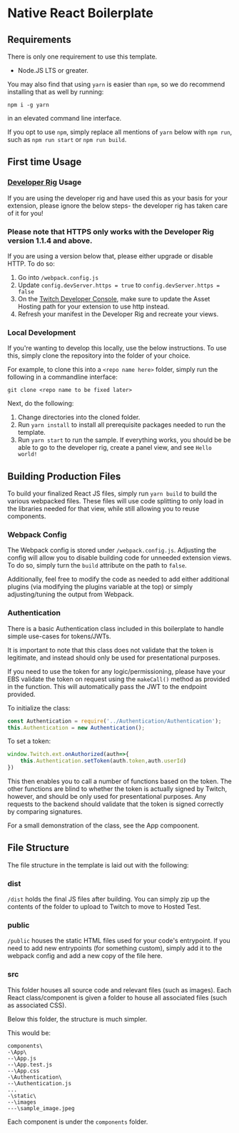 # Native React Boilerplate

## Requirements

There is only one requirement to use this template.

* Node.JS LTS or greater.

You may also find that using `yarn` is easier than `npm`, so we do recommend installing that as well by running:
```
npm i -g yarn
```
in an elevated command line interface.

If you opt to use `npm`, simply replace all mentions of `yarn` below with `npm run`, such as `npm run start` or `npm run build`.

## First time Usage

### [Developer Rig](https://dev.twitch.tv/docs/extensions/rig/) Usage

If you are using the developer rig and have used this as your basis for your extension, please ignore the below steps- the developer rig has taken care of it for you!

### Please note that HTTPS only works with the Developer Rig version 1.1.4 and above.

If you are using a version below that, please either upgrade or disable HTTP. To do so:

1. Go into `/webpack.config.js`
2. Update `config.devServer.https = true` to `config.devServer.https = false`
3. On the [Twitch Developer Console](https://dev.twitch.tv/console), make sure to update the Asset Hosting path for your extension to use http instead.
4. Refresh your manifest in the Developer Rig and recreate your views.

### Local Development

If you're wanting to develop this locally, use the below instructions.
To use this, simply clone the repository into the folder of your choice.

For example, to clone this into a `<repo name here>` folder, simply run the following in a commandline interface:
```
git clone <repo name to be fixed later>
```

Next, do the following:

1. Change directories into the cloned folder.
2. Run `yarn install` to install all prerequisite packages needed to run the template.
3. Run `yarn start` to run the sample. If everything works, you should be be able to go to the developer rig, create a panel view, and see `Hello world!`

## Building Production Files

To build your finalized React JS files, simply run `yarn build` to build the various webpacked files. These files will use code splitting to only load in the libraries needed for that view, while still allowing you to reuse components.

### Webpack Config

The Webpack config is stored under `/webpack.config.js`. Adjusting the config will allow you to disable building code for unneeded extension views. To do so, simply turn the `build` attribute on the path to `false`.

Additionally, feel free to modify the code as needed to add either additional plugins (via modifying the plugins variable at the top) or simply adjusting/tuning the output from Webpack.

### Authentication

There is a basic Authentication class included in this boilerplate to handle simple use-cases for tokens/JWTs.

It is important to note that this class does not validate that the token is legitimate, and instead should only be used for presentational purposes.

If you need to use the token for any logic/permissioning, please have your EBS validate the token on request using the `makeCall()` method as provided in the function. This will automatically pass the JWT to the endpoint provided.

To initialize the class:

```javascript
const Authentication = require('../Authentication/Authentication');
this.Authentication = new Authentication();
```

To set a token:

```javascript
window.Twitch.ext.onAuthorized(auth=>{
    this.Authentication.setToken(auth.token,auth.userId)
})
```

This then enables you to call a number of functions based on the token. The other functions are blind to whether the token is actually signed by Twitch, however, and should be only used for presentational purposes. Any requests to the backend should validate that the token is signed correctly by comparing signatures.

For a small demonstration of the class, see the App compoonent.

## File Structure

The file structure in the template is laid out with the following:

### dist

`/dist` holds the final JS files after building. You can simply zip up the contents of the folder to upload to Twitch to move to Hosted Test.

### public

`/public` houses the static HTML files used for your code's entrypoint. If you need to add new entrypoints (for something custom), simply add it to the webpack config and add a new copy of the file here.

### src

This folder houses all source code and relevant files (such as images). Each React class/component is given a folder to house all associated files (such as associated CSS).

Below this folder, the structure is much simpler.

This would be:

```
components\
-\App\
--\App.js
--\App.test.js
--\App.css
-\Authentication\
--\Authentication.js
...
-\static\
--\images
---\sample_image.jpeg
```

Each component is under the `components` folder.

